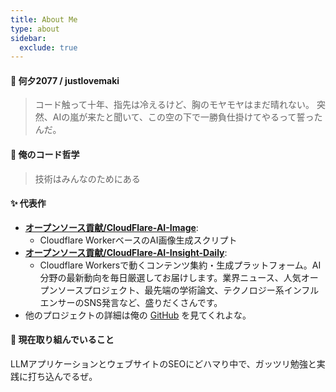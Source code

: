 ```yaml
---
title: About Me
type: about
sidebar:
  exclude: true
---
```

#### 👋 何夕2077 / justlovemaki

> コード触って十年、指先は冷えるけど、胸のモヤモヤはまだ晴れない。
> 突然、AIの嵐が来たと聞いて、この空の下で一勝負仕掛けてやるって誓ったんだ。

#### 🚀 俺のコード哲学

> 技術はみんなのためにある

#### ✨ 代表作

*   **[オープンソース貢献/CloudFlare-AI-Image](https://github.com/justlovemaki/CloudFlare-AI-Image)**:
    *   Cloudflare WorkerベースのAI画像生成スクリプト
*   **[オープンソース貢献/CloudFlare-AI-Insight-Daily](https://github.com/justlovemaki/CloudFlare-AI-Insight-Daily)**:
    *   Cloudflare Workersで動くコンテンツ集約・生成プラットフォーム。AI分野の最新動向を毎日厳選してお届けします。業界ニュース、人気オープンソースプロジェクト、最先端の学術論文、テクノロジー系インフルエンサーのSNS発言など、盛りだくさんです。
*   他のプロジェクトの詳細は俺の [GitHub](https://github.com/justlovemaki) を見てくれよな。

#### 🌱 現在取り組んでいること

LLMアプリケーションとウェブサイトのSEOにどハマり中で、ガッツリ勉強と実践に打ち込んでるぜ。